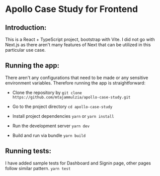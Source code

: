 # Apollo Case Study for Frontend

## Introduction:
This is a React + TypeScript project, bootstrap with Vite. I did not go with Next.js as there aren't many features of Next that can be utilized in this particular use case.

## Running the app:
There aren't any configurations that need to be made or any sensitive environment variables. Therefore running the app is straightforward:

- Clone the repository by
```git clone https://github.com/mtajammulzia/apollo-case-study.git```

- Go to the project directory
```cd apollo-case-study```

- Install project dependencies
```yarn```
or
```yarn install```

- Run the development server
```yarn dev```

- Build and run via bundle
```yarn build```

## Running tests:
I have added sample tests for Dashboard and Signin page, other pages follow similar pattern.
```yarn test```
